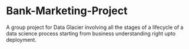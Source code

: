 # Bank-Marketing-Project
A group project for Data Glacier involving all the stages of a lifecycle of a data science process starting from business understanding right upto deployment. 

